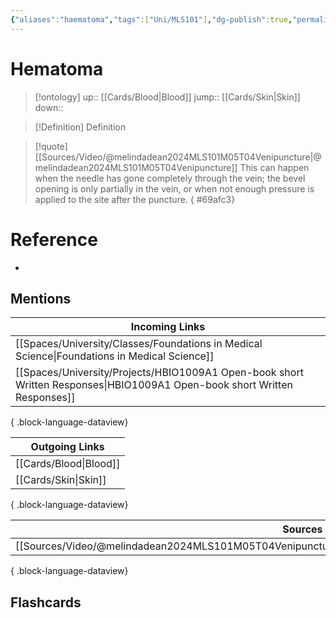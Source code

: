 ```yaml
---
{"aliases":"haematoma","tags":["Uni/MLS101"],"dg-publish":true,"permalink":"/cards/hematoma/","dgPassFrontmatter":true}
---
```


# Hematoma

> [!ontology]
> up:: [[Cards/Blood\|Blood]]
> jump:: [[Cards/Skin\|Skin]]
> down:: 

> [!Definition] Definition

> [!quote] [[Sources/Video/@melindadean2024MLS101M05T04Venipuncture\|@melindadean2024MLS101M05T04Venipuncture]]
> This can happen when the needle has gone completely through the vein; the bevel opening is only partially in the vein, or when not enough pressure is applied to the site after the puncture.
{ #69afc3}


# Reference

- 

## Mentions

| Incoming Links                                                                                                               |
| ---------------------------------------------------------------------------------------------------------------------------- |
| [[Spaces/University/Classes/Foundations in Medical Science\|Foundations in Medical Science]]                              |
| [[Spaces/University/Projects/HBIO1009A1 Open-book short Written Responses\|HBIO1009A1 Open-book short Written Responses]] |

{ .block-language-dataview}

| Outgoing Links            |
| ------------------------- |
| [[Cards/Blood\|Blood]] |
| [[Cards/Skin\|Skin]]   |

{ .block-language-dataview}

| Sources                                                                                                 |
| ------------------------------------------------------------------------------------------------------- |
| [[Sources/Video/@melindadean2024MLS101M05T04Venipuncture\|@melindadean2024MLS101M05T04Venipuncture]] |

{ .block-language-dataview}

## Flashcards